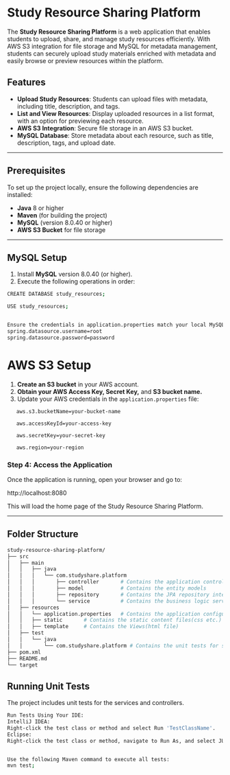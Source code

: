 # Study Resource Sharing Platform

The **Study Resource Sharing Platform** is a web application that enables students to upload, share, and manage study resources efficiently. With AWS S3 integration for file storage and MySQL for metadata management, students can securely upload study materials enriched with metadata and easily browse or preview resources within the platform.

## Features
- **Upload Study Resources**: Students can upload files with metadata, including title, description, and tags.
- **List and View Resources**: Display uploaded resources in a list format, with an option for previewing each resource.
- **AWS S3 Integration**: Secure file storage in an AWS S3 bucket.
- **MySQL Database**: Store metadata about each resource, such as title, description, tags, and upload date.

---

## Prerequisites

To set up the project locally, ensure the following dependencies are installed:
- **Java** 8 or higher
- **Maven** (for building the project)
- **MySQL** (version 8.0.40 or higher)
- **AWS S3 Bucket** for file storage

---

## MySQL Setup

1. Install **MySQL** version 8.0.40 (or higher).
2. Execute the following operations in order:

```bash
CREATE DATABASE study_resources;

USE study_resources;


Ensure the credentials in application.properties match your local MySQL setup:
spring.datasource.username=root
spring.datasource.password=password
```

# AWS S3 Setup

1. **Create an S3 bucket** in your AWS account.
2. **Obtain your AWS Access Key, Secret Key,** and **S3 bucket name.**
3. Update your AWS credentials in the `application.properties` file:

```
   aws.s3.bucketName=your-bucket-name
   
   aws.accessKeyId=your-access-key
   
   aws.secretKey=your-secret-key
   
   aws.region=your-region
 ```

### Step 4: Access the Application

Once the application is running, open your browser and go to:

http://localhost:8080

This will load the home page of the Study Resource Sharing Platform.

---


## Folder Structure
```bash
study-resource-sharing-platform/
├── src
│   ├── main
│   │   ├── java
│   │   │   └── com.studyshare.platform
│   │   │       ├── controller       # Contains the application controllers
│   │   │       ├── model            # Contains the entity models
│   │   │       ├── repository       # Contains the JPA repository interfaces
│   │   │       └── service          # Contains the business logic services
│   ├── resources
│   │   └── application.properties   # Contains the application configurations
│   │   ├── static       # Contains the static content files(css etc.)
│   │   ├── template     # Contains the Views(html file)
│   ├── test
│   │   └── java
│   │       └── com.studyshare.platform # Contains the unit tests for services and controllers
├── pom.xml
├── README.md
└── target
```

## Running Unit Tests

The project includes unit tests for the services and controllers.



```bash
Run Tests Using Your IDE:
IntelliJ IDEA:
Right-click the test class or method and select Run 'TestClassName'.
Eclipse:
Right-click the test class or method, navigate to Run As, and select JUnit Test.


Use the following Maven command to execute all tests:
mvn test;
```